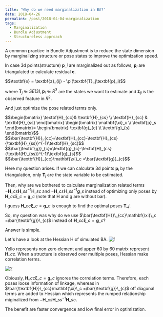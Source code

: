 ```yaml
---
title: 'Why do we need marginalization in BA?'
date: 2018-04-26
permalink: /post/2018-04-04-marginalization
tags:
  - Marginalization
  - Bundle Adjustment
  - Structureless approach 
---
```


A common practice in Bundle Adjustment is to reduce the state dimension by marginalizing structure or pose states to improve the optimization speed.



In case 3d points(structure) <span>$\textbf{p}\_i$</span> are marginalized out as follows, <span>$\textbf{p}_i$</span> are triangulated to calculate residual $\textbf{e}$.

<div>$$\textbf{e} = \textbf{z}_{ij} - \pi(\textbf{T}_j\textbf{p}_i)$$</div>

where <span>$\textbf{T}_j\in SE(3), \textbf{p}_i\in R^3$</span> are the states we want to estimate and <span>$\textbf{z}_{ij}$</span> is the observed feature in $R^2$.

And just optimize the pose related terms only.

<div>$$\begin{bmatrix}
 \textbf{H}_{cc}& \textbf{H}_{cs} \\ 
\textbf{H}_{sc} & \textbf{H}_{ss} 
\end{bmatrix}
\begin{bmatrix}
 \mathbf{\xi}_c \\ 
\textbf{p}_s 
\end{bmatrix}=
\begin{bmatrix}
 \textbf{g}_{c} \\ 
\textbf{g}_{s}  
\end{bmatrix}$$</div>



<div>$$\bar{\textbf{H}}_{cc}=\textbf{H}_{cc}-\textbf{H}_{cs}{\textbf{H}_{ss}}^{-1}\textbf{H}_{sc}$$</div>

<div>$$\bar{\textbf{g}}_{c}=\textbf{g}_{c}-\textbf{H}_{cs}{\textbf{H}_{ss}}^{-1}\textbf{g}_{s}$$</div>

<div>$$\bar{\textbf{H}}_{cc}\mathbf{\xi}_c =\bar{\textbf{g}}_{c}$$</div>

Here my question arises. If we can calculate 3d points <span>$\textbf{p}_i$ by the triangulation, only $\textbf{T}_j$</span> are the state variable to be estimated. 

Then, why are we bothered to calculate marginalization related terms <span>$-\textbf{H}\_{cs}{\textbf{H}\_{ss}}^{-1}\textbf{H}\_{sc}$</span> and <span>$-\textbf{H}\_{cs}{\textbf{H}\_{ss}}^{-1}\textbf{g}\_{s}$</span> instead of optimizing only poses by <span>${\textbf{H}}\_{cc}\mathbf{\xi}\_c ={\textbf{g}}\_{c}$</span> (note that H and g are without bar).

I guess  <span>${\textbf{H}}\_{cc}\mathbf{\xi}\_c ={\textbf{g}}\_{c}$</span> is enough to find the optimal poses <span>$\textbf{T}\_j$</span>.

So, my question was why do we use <span>$\bar{\textbf{H}}\_{cc}\mathbf{\xi}\_c =\bar{\textbf{g}}\_{c}$</span> instead of <span>${\textbf{H}}\_{cc}\mathbf{\xi}\_c ={\textbf{g}}\_{c}$</span>?

Answer is simple. 

Let's have a look at the Hessian H of simulated BA.
![1](http://copark86.github.io/images/Hessian.jpg)

Yello represents non zero element and upper 60 by 60 matrix represent <span>${\textbf{H}}\_{cc}$</span>. When a structure is observed over multiple poses, Hessian make correlation terms.

![2](http://copark86.github.io/images/Marginalization.jpg)

Obiously, <span>${\textbf{H}}\_{cc}\mathbf{\xi}\_c ={\textbf{g}}\_{c}$</span> ignores the correlation terms. Therefore, each poses loose information of linkage, whereas in <span>$\bar{\textbf{H}}\_{cc}\mathbf{\xi}\_c =\bar{\textbf{g}}\_{c}$</span> off diagonal terms are added to Hessian which represents the rumped relationship miginalized from <span>$-\textbf{H}\_{cs}{\textbf{H}\_{ss}}^{-1}\textbf{H}\_{sc}$</span>.

The benefit are faster convergence and low final error in optimization. 



